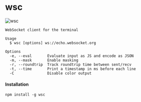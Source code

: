 # wsc

![wsc](https://cloud.githubusercontent.com/assets/817212/17082502/5a441f6a-5135-11e6-80e8-a770a8cebae1.png)

```
WebSocket client for the terminal

Usage
  $ wsc [options] ws://echo.websocket.org

Options
  -e, --eval       Evaluate input as JS and encode as JSON
  -m, --mask       Enable masking
  -r, --roundtrip  Track roundtrip time between sent/recv
  -t, --time       Print a timestamp in ms before each line
  -C               Disable color output
```

#### Installation

```
npm install -g wsc
```
